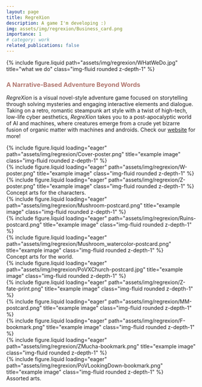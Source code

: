 ```yaml
---
layout: page
title: RegreXion
description: A game I'm developing :)
img: assets/img/regrexion/Business_card.png
importance: 1
# category: work
related_publications: false
---
```


<div class="row justify-content-sm-center mb-5">
    <div class="col-sm-4 mt-3 mt-md-0">
        {% include figure.liquid path="assets/img/regrexion/WHatWeDo.jpg" title="what we do" class="img-fluid rounded z-depth-1" %}
    </div>
    <div class="col-sm-6 mt-3 mt-md-0">
        <h3 style="color: #B1776F;">A Narrative-Based Adventure Beyond Words</h3>
        <p>
            <em>RegreXion</em> is a visual novel-style adventure game focused on storytelling through solving mysteries and engaging interactive elements and dialogue. Taking on a retro, romantic steampunk art style with a twist of high-tech, low-life cyber aesthetics, <em>RegreXion</em> takes you to a post-apocalyptic world of AI and machines, where creatures emerge from a crude yet bizarre fusion of organic matter with machines and androids. Check our <a href="https://commoncoordinates.wixsite.com/regrexion">website</a> for more!
        </p>
    </div>
</div>



<div class="row">
    <div class="col-sm mt-3 mt-md-0">
        {% include figure.liquid loading="eager" path="assets/img/regrexion/Cover-poster.png" title="example image" class="img-fluid rounded z-depth-1" %}
    </div>
    <div class="col-sm mt-3 mt-md-0">
        {% include figure.liquid loading="eager" path="assets/img/regrexion/W-poster.png" title="example image" class="img-fluid rounded z-depth-1" %}
    </div>
    <div class="col-sm mt-3 mt-md-0">
        {% include figure.liquid loading="eager" path="assets/img/regrexion/Z-poster.png" title="example image" class="img-fluid rounded z-depth-1" %}
    </div>
</div>
<div class="caption">
    Concept arts for the characters.
</div>


<div class="row mt-5">
    <div class="col-sm mt-3 mt-md-0">
        {% include figure.liquid loading="eager" path="assets/img/regrexion/Mushroom-postcard.png" title="example image" class="img-fluid rounded z-depth-1" %}
    </div>
    <div class="col-sm mt-3 mt-md-0">
        {% include figure.liquid loading="eager" path="assets/img/regrexion/Ruins-postcard.png" title="example image" class="img-fluid rounded z-depth-1" %}
    </div>
    <div class="col-sm mt-3 mt-md-0">
        {% include figure.liquid loading="eager" path="assets/img/regrexion/Mushroom_watercolor-postcard.png" title="example image" class="img-fluid rounded z-depth-1" %}
    </div>
</div>
<div class="caption">
    Concept arts for the world.
</div>


<div class="row mt-5">
    <div class="col-sm mt-3 mt-md-0">
        {% include figure.liquid loading="eager" path="assets/img/regrexion/PoVXChurch-postcard.jpg" title="example image" class="img-fluid rounded z-depth-1" %}
    </div>
    <div class="col-sm mt-3 mt-md-0">
        {% include figure.liquid loading="eager" path="assets/img/regrexion/Z-fate-print.png" title="example image" class="img-fluid rounded z-depth-1" %}
    </div>
    <div class="col-sm mt-3 mt-md-0">
        {% include figure.liquid loading="eager" path="assets/img/regrexion/MM-postcard.png" title="example image" class="img-fluid rounded z-depth-1" %}
    </div>
</div>
<div class="row">
    <div class="col-sm mt-3 mt-md-0">
        {% include figure.liquid loading="eager" path="assets/img/regrexion/F-bookmark.png" title="example image" class="img-fluid rounded z-depth-1" %}
    </div>
    <div class="col-sm mt-3 mt-md-0">
        {% include figure.liquid loading="eager" path="assets/img/regrexion/ZMucha-bookmark.png" title="example image" class="img-fluid rounded z-depth-1" %}
    </div>
    <div class="col-sm mt-3 mt-md-0">
        {% include figure.liquid loading="eager" path="assets/img/regrexion/PoVLookingDown-bookmark.png" title="example image" class="img-fluid rounded z-depth-1" %}
    </div>
</div>
<div class="caption">
    Assorted arts.
</div>

<!-- You can also put regular text between your rows of images, even citations {% cite einstein1950meaning %}.
Say you wanted to write a bit about your project before you posted the rest of the images.
You describe how you toiled, sweated, _bled_ for your project, and then... you reveal its glory in the next row of images.



The code is simple.
Just wrap your images with `<div class="col-sm">` and place them inside `<div class="row">` (read more about the <a href="https://getbootstrap.com/docs/4.4/layout/grid/">Bootstrap Grid</a> system).
To make images responsive, add `img-fluid` class to each; for rounded corners and shadows use `rounded` and `z-depth-1` classes.
Here's the code for the last row of images above:

{% raw %}

```html
<div class="row justify-content-sm-center">
  <div class="col-sm-8 mt-3 mt-md-0">
    {% include figure.liquid path="assets/img/6.jpg" title="example image" class="img-fluid rounded z-depth-1" %}
  </div>
  <div class="col-sm-4 mt-3 mt-md-0">
    {% include figure.liquid path="assets/img/11.jpg" title="example image" class="img-fluid rounded z-depth-1" %}
  </div>
</div>
```

{% endraw %} -->
